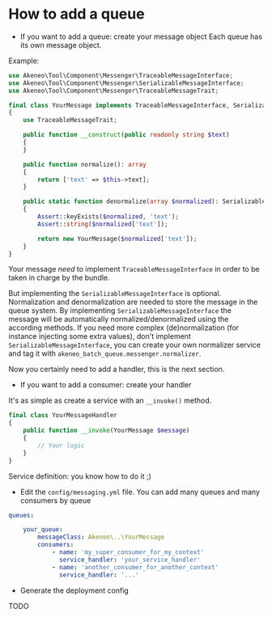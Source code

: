 # How to add a queue

- If you want to add a queue: create your message object
Each queue has its own message object.

Example:

```php
use Akeneo\Tool\Component\Messenger\TraceableMessageInterface;
use Akeneo\Tool\Component\Messenger\SerializableMessageInterface;
use Akeneo\Tool\Component\Messenger\TraceableMessageTrait;

final class YourMessage implements TraceableMessageInterface, SerializableMessageInterface
{
    use TraceableMessageTrait;

    public function __construct(public readonly string $text)
    {
    }

    public function normalize(): array
    {
        return ['text' => $this->text];
    }

    public static function denormalize(array $normalized): SerializableMessageInterface
    {
        Assert::keyExists($normalized, 'text');
        Assert::string($normalized['text']);

        return new YourMessage($normalized['text']);
    }
}
```

Your message *need* to implement `TraceableMessageInterface` in order to be taken in charge by the bundle.

But implementing the `SerializableMessageInterface` is optional. Normalization and denormalization are needed to store the message in the queue system. 
By implementing `SerializableMessageInterface` the message will be automatically normalized/denormalized using the
according methods. 
If you need more complex (de)normalization (for instance injecting some extra values), don't implement `SerializableMessageInterface`, 
you can create your own normalizer service and tag it with `akeneo_batch_queue.messenger.normalizer`.

Now you certainly need to add a handler, this is the next section.


- If you want to add a consumer: create your handler

It's as simple as create a service with an `__invoke()` method.

```php
final class YourMessageHandler
{
    public function __invoke(YourMessage $message)
    {
        // Your logic
    }
}
```

Service definition: you know how to do it ;)


- Edit the `config/messaging.yml` file.
You can add many queues and many consumers by queue

```yaml
queues:

    your_queue:
        messageClass: Akeneo\..\YourMessage
        consumers:
            - name: 'my_super_consumer_for_my_context'
              service_handler: 'your_service_handler'
            - name: 'another_consumer_for_another_context'
              service_handler: '...'

```

- Generate the deployment config

TODO

